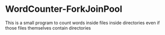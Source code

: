 # WordCounter-ForkJoinPool
This is a small program to count words inside files inside directories even if those files themselves contain directories
